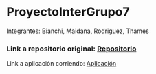 # ProyectoInterGrupo7

Integrantes: Bianchi, Maidana, Rodriguez, Thames

### Link a repositorio original: <A HREF="https://github.com/PioIX/G07-TPI-1CUAT"> Repositorio </A>
Link a aplicación corriendo: <A HREF="https://proyectointergrupo7.agustinathames.repl.co/"> Aplicación </A>
